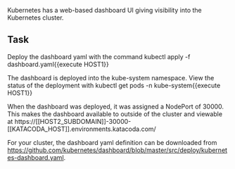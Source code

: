 

Kubernetes has a web-based dashboard UI giving visibility into the Kubernetes cluster.

## Task

Deploy the dashboard yaml with the command kubectl apply -f dashboard.yaml{{execute HOST1}}

The dashboard is deployed into the kube-system namespace. View the status of the deployment with kubectl get pods -n kube-system{{execute HOST1}}

When the dashboard was deployed, it was assigned a NodePort of 30000. This makes the dashboard available to outside of the cluster and viewable at https://[[HOST2_SUBDOMAIN]]-30000-[[KATACODA_HOST]].environments.katacoda.com/

For your cluster, the dashboard yaml definition can be downloaded from https://github.com/kubernetes/dashboard/blob/master/src/deploy/kubernetes-dashboard.yaml.


